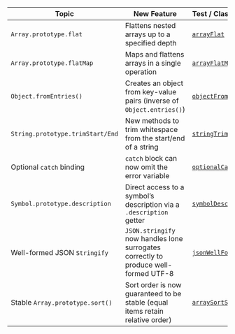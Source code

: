 | Topic                             | New Feature                                                                         | Test / Class Example                                       |
|-----------------------------------|-------------------------------------------------------------------------------------|------------------------------------------------------------|
| `Array.prototype.flat`            | Flattens nested arrays up to a specified depth                                      | [`arrayFlat`](features/arrayFlat.js)                       |
| `Array.prototype.flatMap`         | Maps and flattens arrays in a single operation                                      | [`arrayFlatMap`](features/arrayFlatMap.js)                 |
| `Object.fromEntries()`            | Creates an object from key-value pairs (inverse of `Object.entries()`)              | [`objectFromEntries`](features/objectFromEntries.js)       |
| `String.prototype.trimStart/End`  | New methods to trim whitespace from the start/end of a string                       | [`stringTrim`](features/stringTrim.js)                     |
| Optional `catch` binding          | `catch` block can now omit the error variable                                       | [`optionalCatchBinding`](features/optionalCatchBinding.js) |
| `Symbol.prototype.description`    | Direct access to a symbol’s description via a `.description` getter                 | [`symbolDescription`](features/symbolDescription.js)       |
| Well-formed JSON `Stringify`      | `JSON.stringify` now handles lone surrogates correctly to produce well-formed UTF-8 | [`jsonWellFormed`](features/jsonWellFormed.js)             |
 | Stable `Array.prototype.sort()`   | Sort order is now guaranteed to be stable (equal items retain relative order)       | [`arraySortStable`](features/arraySortStable.js)           |
